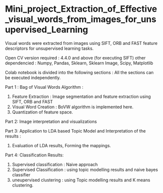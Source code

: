 # Mini_project_Extraction_of_Effective_visual_words_from_images_for_unsupervised_Learning
Visual words were extracted from images using SIFT, ORB and FAST feature descriptors for unsupervised learning tasks. 

Open CV version required : 4.4.0 and above (for executing SIFT)
other dependencied : Numpy, Pandas, Sklearn, Sklearn Image, Scipy, Matplotlib

Colab notebook is divided into the following sections : All the sections can be executed independently. 

Part 1 : Bag of Visual Words Algorithm : 
1. Feature Extraction : Image segmentation and feature extraction using SIFT, ORB and FAST
2. Visual Word Creation : BoVW algorithm is implemented here.
3. Quantization of feature space.

Part 2: Image interpretation and visualizations

Part 3: Application to LDA based Topic Model and Interpretation of the results : 
1. Evaluation of LDA results, Forming the mappings.

Part 4: Classification Results:
1. Supervised classification : Naive approach
2. Supervised Classification : using topic modelling results and naive bayes classifier
3. uneupervised clustering : using Topic modelling results and K means clustering.
